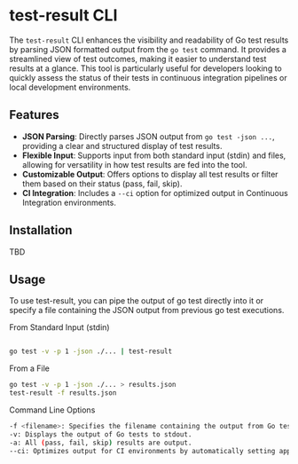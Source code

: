 # test-result CLI

The `test-result` CLI enhances the visibility and readability of Go test results by parsing JSON formatted output from the `go test` command. 
It provides a streamlined view of test outcomes, making it easier to understand test results at a glance. 
This tool is particularly useful for developers looking to quickly assess the status of their tests in continuous integration pipelines or local development environments.

## Features

- **JSON Parsing**: Directly parses JSON output from `go test -json ...`, providing a clear and structured display of test results.
- **Flexible Input**: Supports input from both standard input (stdin) and files, allowing for versatility in how test results are fed into the tool.
- **Customizable Output**: Offers options to display all test results or filter them based on their status (pass, fail, skip).
- **CI Integration**: Includes a `--ci` option for optimized output in Continuous Integration environments.

## Installation

TBD

## Usage
To use test-result, you can pipe the output of go test directly into it or specify a file containing the JSON output from previous go test executions.

From Standard Input (stdin)

```bash

go test -v -p 1 -json ./... | test-result

```
From a File

```bash
go test -v -p 1 -json ./... > results.json
test-result -f results.json
```

Command Line Options
```bash
-f <filename>: Specifies the filename containing the output from Go tests. If not provided, test-result will read from stdin.
-v: Displays the output of Go tests to stdout.
-a: All (pass, fail, skip) results are output.
--ci: Optimizes output for CI environments by automatically setting appropriate flags.
```

